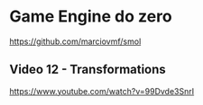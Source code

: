# Game Engine do zero 

https://github.com/marciovmf/smol

## Video 12 - Transformations

https://www.youtube.com/watch?v=99Dvde3SnrI

